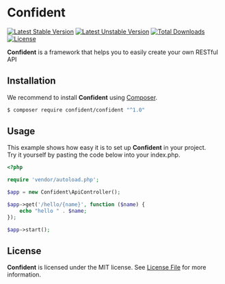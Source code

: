 # Confident

[![Latest Stable Version](https://poser.pugx.org/confident/confident/v/stable)](https://packagist.org/packages/confident/confident)
[![Latest Unstable Version](https://poser.pugx.org/confident/confident/v/unstable)](https://packagist.org/packages/confident/confident)
[![Total Downloads](https://poser.pugx.org/confident/confident/downloads)](https://packagist.org/packages/confident/confident)
[![License](https://poser.pugx.org/confident/confident/license)](https://packagist.org/packages/confident/confident)

**Confident** is a framework that helps you to easily create your own RESTful API

## Installation

We recommend to install **Confident** using [Composer](https://getcomposer.org/).

```bash
$ composer require confident/confident "^1.0"
```

## Usage

This example shows how easy it is to set up **Confident** in your project. <br>
Try it yourself by pasting the code below into your index.php.

```php
<?php

require 'vendor/autoload.php';

$app = new Confident\ApiController();

$app->get('/hello/{name}', function ($name) {
    echo "hello " . $name;
});

$app->start();
```

## License

**Confident** is licensed under the MIT license. See [License File](LICENSE.md) for more information.
